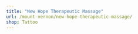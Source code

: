 ```yaml
---
title: "New Hope Therapeutic Massage"
url: /mount-vernon/new-hope-therapeutic-massage/
shop: Tattoo
---
```

